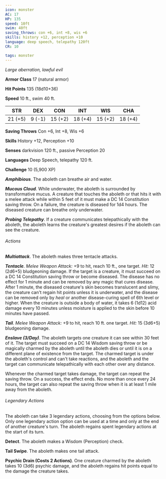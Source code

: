 ```yaml
---
icon: monster
AC: 17
HP: 135
speed: 10ft
swim: 40ft
saving_throws: con +6, int +8, wis +6
skills: history +12, perception +10
language: deep speech, telepathy 120ft
CR: 10

tags: monster
---
```



*Large aberration, lawful evil*

**Armor Class** 17 (natural armor)

**Hit Points** 135 (18d10+36)

**Speed** 10 ft., swim 40 ft.

| STR     | DEX    | CON     | INT     | WIS     | CHA     |
|---------|--------|---------|---------|---------|---------|
| 21 (+5) | 9 (-1) | 15 (+2) | 18 (+4) | 15 (+2) | 18 (+4) |

**Saving Throws** Con +6, Int +8, Wis +6

**Skills** History +12, Perception +10

**Senses** darkvision 120 ft., passive Perception 20

**Languages** Deep Speech, telepathy 120 ft.

**Challenge** 10 (5,900 XP)

***Amphibious***. The aboleth can breathe air and water.

***Mucous Cloud***. While underwater, the aboleth is surrounded by transformative mucus. A creature that touches the aboleth or that hits it with a melee attack while within 5 feet of it must make a DC 14 Constitution saving throw. On a failure, the creature is diseased for 1d4 hours. The diseased creature can breathe only underwater.

***Probing Telepathy***. If a creature communicates telepathically with the aboleth, the aboleth learns the creature's greatest desires if the aboleth can see the creature.

###### Actions

***Multiattack***. The aboleth makes three tentacle attacks.

***Tentacle***. *Melee Weapon Attack:* +9 to hit, reach 10 ft., one target. *Hit:* 12 (2d6+5) bludgeoning damage. If the target is a creature, it must succeed on a DC 14 Constitution saving throw or become diseased. The disease has no effect for 1 minute and can be removed by any magic that cures disease. After 1 minute, the diseased creature's skin becomes translucent and slimy, the creature can't regain hit points unless it is underwater, and the disease can be removed only by *heal* or another disease-curing spell of 6th level or higher. When the creature is outside a body of water, it takes 6 (1d12) acid damage every 10 minutes unless moisture is applied to the skin before 10 minutes have passed.

***Tail***. *Melee Weapon Attack:* +9 to hit, reach 10 ft. one target. *Hit:* 15 (3d6+5) bludgeoning damage.

***Enslave (3/Day)***. The aboleth targets one creature it can see within 30 feet of it. The target must succeed on a DC 14 Wisdom saving throw or be magically charmed by the aboleth until the aboleth dies or until it is on a different plane of existence from the target. The charmed target is under the aboleth's control and can't take reactions, and the aboleth and the target can communicate telepathically with each other over any distance.

Whenever the charmed target takes damage, the target can repeat the saving throw. On a success, the effect ends. No more than once every 24 hours, the target can also repeat the saving throw when it is at least 1 mile away from the aboleth.

###### Legendary Actions

The aboleth can take 3 legendary actions, choosing from the options below. Only one legendary action option can be used at a time and only at the end of another creature's turn. The aboleth regains spent legendary actions at the start of its turn.

**Detect**. The aboleth makes a Wisdom (Perception) check.

**Tail Swipe**. The aboleth makes one tail attack.

**Psychic Drain (Costs 2 Actions)**. One creature charmed by the aboleth takes 10 (3d6) psychic damage, and the aboleth regains hit points equal to the damage the creature takes.